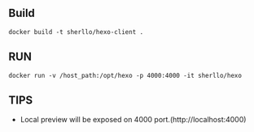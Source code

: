 ## Build
```
docker build -t sherllo/hexo-client .
```

## RUN
```
docker run -v /host_path:/opt/hexo -p 4000:4000 -it sherllo/hexo
```

## TIPS
- Local preview will be exposed on 4000 port.(http://localhost:4000)
